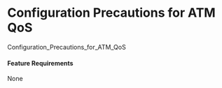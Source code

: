 Configuration Precautions for ATM QoS
=====================================

Configuration_Precautions_for_ATM_QoS

#### Feature Requirements

None